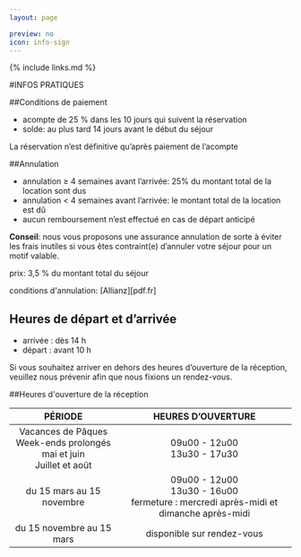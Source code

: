 ```yaml
---
layout: page

preview: no
icon: info-sign
---
```


{% include links.md %}

#INFOS PRATIQUES

##Conditions de paiement
- acompte de 25 % dans les 10 jours qui suivent la réservation
- solde: au plus tard 14 jours avant le début du séjour

La réservation n’est définitive qu’après paiement de l’acompte

##Annulation
- annulation ≥ 4 semaines avant l’arrivée: 25% du montant total de la location sont dus
- annulation < 4 semaines avant l’arrivée: le montant total de la location est dû
- aucun remboursement n’est effectué en cas de départ anticipé

**Conseil**: nous vous proposons une assurance annulation de sorte à éviter les frais inutiles si vous êtes contraint(e) d’annuler votre séjour pour un motif valable.

prix: 3,5 % du montant total du séjour

conditions d'annulation: [Allianz][pdf.fr]


## Heures de départ et d’arrivée
- arrivée : dès 14 h 
- départ : avant 10 h

Si vous souhaitez arriver en dehors des heures d’ouverture de la réception, veuillez nous prévenir afin que nous fixions un rendez-vous.

##Heures d'ouverture de la réception

PÉRIODE                         | HEURES D’OUVERTURE       | 
:------------------------------:|:-----------:|
Vacances de Pâques<br>Week-ends prolongés mai et juin<br>Juillet et août               |09u00 - 12u00<br>13u30 - 17u30
du 15 mars au 15 novembre        |09u00 - 12u00<br>13u30 - 16u00<br>fermeture : mercredi après-midi et dimanche après-midi
du 15 novembre au 15 mars        |disponible sur rendez-vous                     
                             
